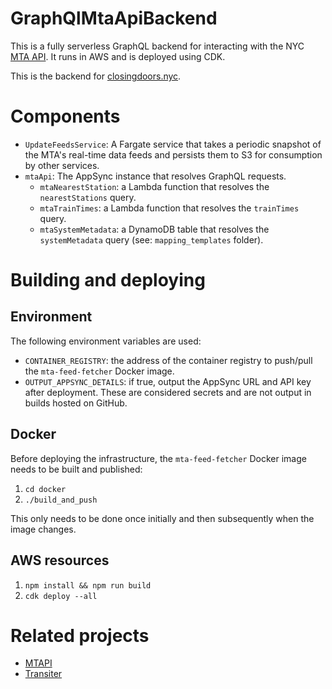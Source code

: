 # GraphQlMtaApiBackend

This is a fully serverless GraphQL backend for interacting with the NYC [MTA API](https://api.mta.info/). It runs in AWS and is deployed using CDK.

This is the backend for [closingdoors.nyc](https://github.com/cedarbaum/closingdoors.nyc).

# Components

- `UpdateFeedsService`: A Fargate service that takes a periodic snapshot of the MTA's real-time data feeds and persists them to S3 for consumption by other services.
- `mtaApi`: The AppSync instance that resolves GraphQL requests.
    - `mtaNearestStation`: a Lambda function that resolves the `nearestStations` query.
    - `mtaTrainTimes`: a Lambda function that resolves the `trainTimes` query.
    - `mtaSystemMetadata`: a DynamoDB table that resolves the `systemMetadata` query (see: `mapping_templates` folder).

# Building and deploying

## Environment

The following environment variables are used:

- `CONTAINER_REGISTRY`: the address of the container registry to push/pull the `mta-feed-fetcher` Docker image.
- `OUTPUT_APPSYNC_DETAILS`: if true, output the AppSync URL and API key after deployment. These are considered secrets and are not output in builds hosted on GitHub.

## Docker

Before deploying the infrastructure, the `mta-feed-fetcher` Docker image needs to be built and published:

1. `cd docker`
2. `./build_and_push`

This only needs to be done once initially and then subsequently when the image changes.

## AWS resources

1. `npm install && npm run build`
2. `cdk deploy --all`

# Related projects

-  [MTAPI](https://github.com/jonthornton/MTAPI)
-  [Transiter](https://github.com/jamespfennell/transiter)
